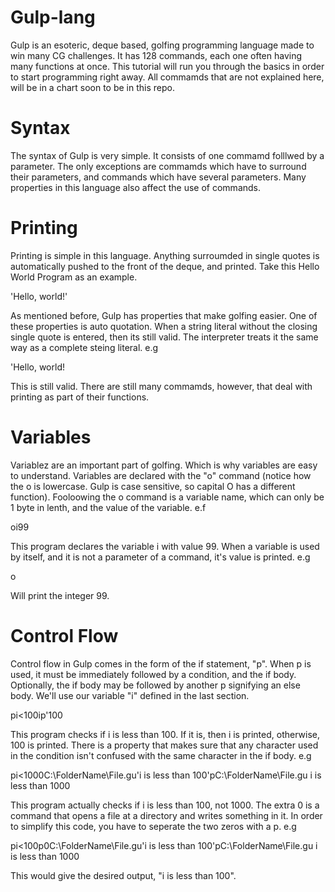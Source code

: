 # Gulp-lang
Gulp is an esoteric, deque based, golfing programming language made to win many CG challenges. It has 128 commands, each one often having many functions at once. This tutorial will run you through the basics in order to start programming right away. All commamds that are not explained here, will be in a chart soon to be in this repo.
# Syntax
The syntax of Gulp is very simple. It consists of one commamd folllwed by a parameter. The only exceptions are commamds which have to surround their parameters, and commands which have several parameters. Many properties in this language also affect the use of commands. 
# Printing
Printing is simple in this language. Anything surroumded in single quotes is automatically pushed to the front of the deque, and printed. Take this Hello World Program as an example.

'Hello, world!'

As  mentioned before, Gulp has properties that make golfing easier. One of these properties is auto quotation. When a string literal without the closing single quote is entered, then its still valid. The interpreter treats it the same way as a complete steing literal. e.g

'Hello, world!

This is still valid. There are still many commamds, however, that deal with printing as part of their functions. 
# Variables
Variablez are an important part of golfing. Which is why variables are easy to understand. Variables are declared with the    "o" command (notice how the o is lowercase. Gulp is case sensitive, so capital O has a different function). Fooloowing the o command is a variable name, which can only be 1 byte in lenth, and the value of the variable. e.f

oi99

This program declares the variable i with value 99. When a variable is used by itself, and it is not a parameter of a command, it's value is printed. e.g

o

Will print the integer 99.
# Control Flow
Control flow in Gulp comes in the form of the if statement, "p". When p is used, it must be immediately followed by a condition, and the if body. Optionally, the if body may be followed by another p signifying an else body. We'll use our variable "i" defined in the last section. 

pi<100ip'100

This program checks if i is less than 100. If it is, then i is printed, otherwise, 100 is printed. There is a property that makes sure that any character used in the condition isn't confused with the same character in the if body. e.g

pi<1000C:\FolderName\File.gu'i is less than 100'pC:\FolderName\File.gu i is less than 1000

This program actually checks if i is less than 100, not 1000. The extra 0 is a command that opens a file at a directory and writes something in it. In order to simplify this code, you have to seperate the two zeros with a p. e.g

pi<100p0C:\FolderName\File.gu'i is less than 100'pC:\FolderName\File.gu i is less than 1000

This would give the desired output, "i is less than 100".
